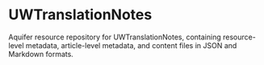 # UWTranslationNotes
Aquifer resource repository for UWTranslationNotes, containing resource-level metadata, article-level metadata, and content files in JSON and Markdown formats.
